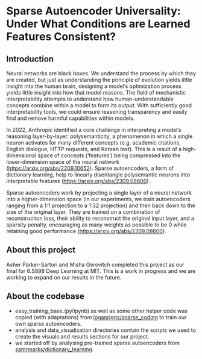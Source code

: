 # Sparse Autoencoder Universality: Under What Conditions are Learned Features Consistent?

## Introduction

Neural networks are black boxes. We understand the process by which they are created, but just as understanding the principle of evolution yields little insight into the human brain, designing a model’s optimization process yields little insight into how that model reasons. The field of mechanistic interpretability attempts to understand how human-understandable concepts combine within a model to form its output. With sufficiently good interpretability tools, we could ensure reasoning transparency and easily find and remove harmful capabilities within models. 

In 2022, Anthropic identified a core challenge in interpreting a model’s reasoning layer-by-layer: polysemanticity, a phenomenon in which a single neuron activates for many different concepts (e.g. academic citations, English dialogue, HTTP requests, and Korean text). This is a result of a high-dimensional space of concepts (‘features’) being compressed into the lower-dimension space of the neural network (https://arxiv.org/abs/2209.10652). Sparse autoencoders, a form of dictionary learning, help to linearly disentangle polysemantic neurons into interpretable features (https://arxiv.org/abs/2309.08600) .  

Sparse autoencoders work by projecting a single layer of a neural network into a higher-dimension space (in our experiments, we train autoencoders ranging from a 1:1 projection to a 1:32 projection) and then back down to the size of the original layer. They are trained on a combination of reconstruction loss, their ability to reconstruct the original input layer, and a sparsity penalty, encouraging as many weights as possible to be 0 while retaining good performance (https://arxiv.org/abs/2309.08600). 

## About this project

Asher Parker-Sartori and Misha Gerovitch completed this project as our final for 6.S898 Deep Learning at MIT. This is a work in progress and we are working to expand on our results in the future.

## About the codebase

- easy_training_base.(py/ipynb) as well as some other helper code was copied (with adaptations) from [loganriggs/sparse_coding](https://github.com/loganriggs/sparse_coding) to train our own sparse autoencoders.
- analysis and data_visualization directories contain the scripts we used to create the visuals and results sections for our project.
- we started off by analysing pre-trained sparse autoencoders from [samrmarks/dictionary_learning](https://github.com/saprmarks/dictionary_learning).
